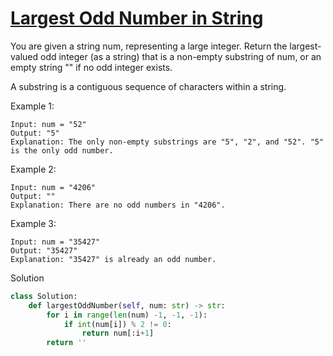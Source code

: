 # [Largest Odd Number in String](https://leetcode.com/problems/largest-odd-number-in-string/)

You are given a string num, representing a large integer. Return the largest-valued odd integer (as a string) that is a 
non-empty substring of num, or an empty string "" if no odd integer exists.

A substring is a contiguous sequence of characters within a string.

Example 1:
```
Input: num = "52"
Output: "5"
Explanation: The only non-empty substrings are "5", "2", and "52". "5" is the only odd number.
```
Example 2:
```
Input: num = "4206"
Output: ""
Explanation: There are no odd numbers in "4206".
```
Example 3:
```
Input: num = "35427"
Output: "35427"
Explanation: "35427" is already an odd number.
```
Solution
```python
class Solution:
    def largestOddNumber(self, num: str) -> str:
        for i in range(len(num) -1, -1, -1):
            if int(num[i]) % 2 != 0:
                return num[:i+1]
        return ''
```